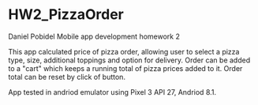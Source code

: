 # HW2_PizzaOrder
Daniel Pobidel Mobile app development homework 2

This app calculated price of pizza order, allowing user to select a pizza type, size, additional toppings and option for delivery.
Order can be added to a "cart" which keeps a running total of pizza prices added to it. Order total can be reset by click of button.

App tested in andriod emulator using Pixel 3 API 27, Andriod 8.1.
